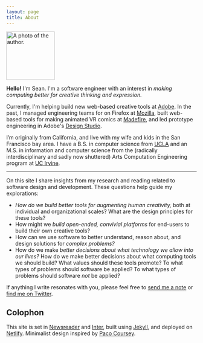 ```yaml
---
layout: page
title: About
---
```


<img src="/assets/images/svoisen_dither.png" width="128" height="128" alt="A photo of the author." class="profile">

**Hello!** I'm Sean. I'm a software engineer with an interest in _making computing better for creative thinking and expression._

Currently, I'm helping build new web-based creative tools at <a href="https://adobe.com">Adobe</a>. In the past, I managed engineering teams for on Firefox at <a href="https://mozilla.org">Mozilla</a>, built web-based tools for making animated VR comics at <a href="https://techcrunch.com/2021/04/29/madefire-shuts-down/">Madefire</a>, and led prototype engineering in Adobe's <a href="https://adobe.design">Design Studio</a>. 

I’m originally from California, and live with my wife and kids in the San Francisco bay area. I have a B.S. in computer science from <a href="https://www.ucla.edu">UCLA</a> and an M.S. in information and computer science from the (radically interdisciplinary and sadly now shuttered) Arts Computation Engineering program at [UC Irvine](https://www.uci.edu).

<hr>

On this site I share insights from my research and reading related to software design and development. These questions help guide my explorations:

* <em>How do we build better tools for augmenting human creativity,</em> both at individual and organizational scales? What are the design principles for these tools?
* How might we <em>build open-ended, convivial platforms</em> for end-users to build their own creative tools?
* How can we use software to better understand, reason about, and design solutions for <em>complex problems?</em>
* How do we make <em>better decisions about what technology we allow into our lives?</em> How do we make better decisions about what computing tools we should build? What values should these tools promote? To what types of problems should software be applied? To what types of problems should software <em>not</em> be applied?

If anything I write resonates with you, please feel free to <a href="#" class="eml-protected">send me a note</a> or <a href="https://twitter.com/svoisen" title="My Twitter profile.">find me on Twitter</a>.

<aside class="footnote">
<h2>Colophon</h2>

This site is set in <a href="https://fonts.google.com/specimen/Newsreader">Newsreader</a> and <a href="https://rsms.me/inter/">Inter</a>, built using <a href="https://jekyllrb.com/">Jekyll</a>, and deployed on <a href="https://www.netlify.com">Netlify</a>. Minimalist design inspired by <a href="https://paco.me">Paco Coursey</a>.
</aside>

<script>
    function decode(encodedString) {
        var email = ''; 
        var keyInHex = encodedString.substr(0, 2);
        var key = parseInt(keyInHex, 16);
        for (var n = 2; n < encodedString.length; n += 2) {
            var charInHex = encodedString.substr(n, 2)
            var char = parseInt(charInHex, 16);
            var output = char ^ key;
            email += String.fromCharCode(output);
        }

        return email;
    }

    window.addEventListener('DOMContentLoaded', function() {
        const allElements = document.getElementsByClassName('eml-protected');
        const eml = decode('582b3d3936182e37312b3d3676372a3f');
        for (let i = 0; i < allElements.length; i++) {
            allElements[i].href = 'mailto:' + eml;
        }
    });
</script>